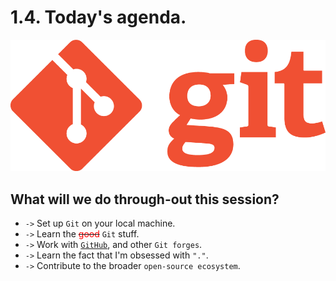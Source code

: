 # 1.4. Today's agenda.

<!-- new_lines: 3 -->

![git](../images/git_logo.png)

<!-- new_lines: 4 -->
<!-- alignment: center -->
<!-- incremental_lists: true -->

## What will we do through-out this session?

<!-- new_line -->

- `->` Set up `Git` on your local machine.
- `->` Learn the ~~<span style="color:red;">good</span>~~ `Git` stuff.
- `->` Work with [`GitHub`](https://github.com), and other `Git forges`.
- `->` Learn the fact that I'm obsessed with `"."`.
- `->` Contribute to the broader `open-source ecosystem`.

<!-- incremental_lists: false -->
<!-- alignment: left -->
<!-- pause -->
